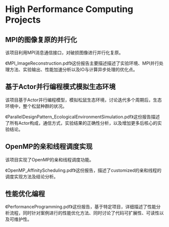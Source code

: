 # High Performance Computing Projects

## MPI的图像复原的并行化
该项目利用MPI消息通信接口，对破损图像进行并行化复原。

《MPI_ImageReconstruction.pdf》这份报告主要描述描述了实验环境、MPI并行处理方法、实验输出、性能加速分析以及IO与计算异步处理的优化点。

## 基于Actor并行编程模式模拟生态环境
该项目基于Actor并行编程模型，模拟松鼠生态环境，讨论迭代多个周期后，生态环境中，整个松鼠种群的状况。

《ParallelDesignPattern_EcologicalEnvironmentSimulation.pdf》这份报告描述了所有Actor构成，通信方式，实验结果的正确性分析，以及增加更多后核心的实验结论。

## OpenMP的亲和线程调度实现
该项目实现了OpenMP的亲和线程调度功能。

《OpenMP_AffinityScheduling.pdf》这份报告，描述了customized的亲和线程的调度实现方法及结论分析。

## 性能优化编程
《PerformanceProgramming.pdf》这份报告，基于特定项目，详细描述了性能分析流程，同时针对案例进行的性能优化方法、同时讨论了代码可扩展性、可读性以及可维护性。